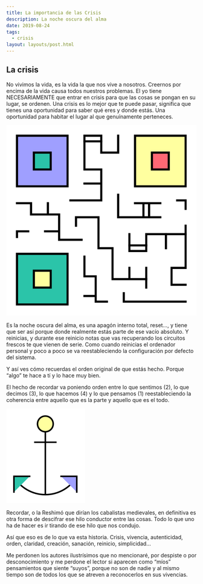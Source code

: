 ```yaml
---
title: La importancia de las Crisis
description: La noche oscura del alma
date: 2019-08-24
tags:
  - crisis
layout: layouts/post.html
---
```


## La crisis

No vivimos la vida, es la vida la que nos vive a nosotros. Creernos por encima de la vida causa todos nuestros problemas. El yo tiene NECESARIAMENTE que entrar en crisis para que las cosas se pongan en su lugar, se ordenen. Una crisis es lo mejor que te puede pasar, significa que tienes una oportunidad para saber qué eres y donde estás. Una oportunidad para habitar el lugar al que genuínamente perteneces.

<img src="/img/blog/ico-descifra.svg" class="img--25vw img--fl">

Es la noche oscura del alma, es una apagón interno total, reset…, y tiene que ser así porque donde realmente estás parte de ese vacío absoluto. Y reinicias, y durante ese reinicio notas que vas recuperando los circuitos frescos te que vienen de serie. Como cuando reinicias el ordenador personal y poco a poco se va reestableciendo la configuración por defecto del sistema.

Y así ves cómo recuerdas el orden original de que estás hecho. Porque “algo” te hace a tí y lo hace muy bien.

El hecho de recordar va poniendo orden entre lo que sentimos (2), lo que decimos (3), lo que hacemos (4) y lo que pensamos (1) reestableciendo la coherencia entre aquello que es la parte y aquello que es el todo.

<img src="/img/blog/ico-2.svg" class="img--25vw img--fr">

Recordar, o la Reshimó que dirían los cabalistas medievales, en definitiva es otra forma de descifrar ese hilo conductor entre las cosas. Todo lo que uno ha de hacer es ir tirando de ese hilo que nos condujo.

Así que eso es de lo que va esta historia. Crisis, vivencia, autenticidad, orden, claridad, creación, sanación, reinicio, simplicidad…

Me perdonen los autores ilustrísimos que no mencionaré, por despiste o por desconocimiento y me perdone el lector si aparecen como “míos” pensamientos que siente “suyos”, porque no son de nadie y al mismo tiempo son de todos los que se atreven a reconocerlos en sus vivencias.
